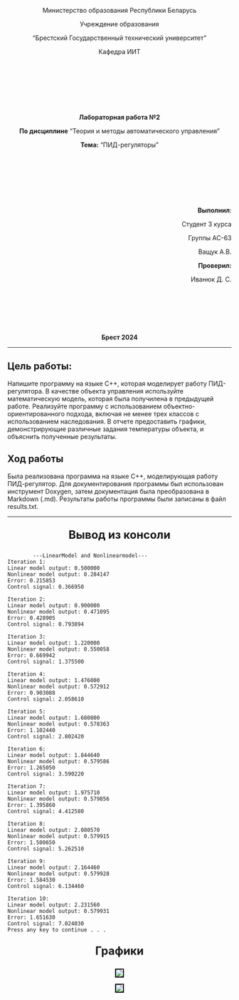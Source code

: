 <p align="center">Министерство образования Республики Беларусь</p>
<p align="center">Учреждение образования</p>
<p align="center">“Брестский Государственный технический университет”</p>
<p align="center">Кафедра ИИТ</p>
<br><br><br><br><br><br>
<p align="center"><strong>Лабораторная работа №2</strong></p>
<p align="center"><strong>По дисциплине</strong> “Теория и методы автоматического управления”</p>
<p align="center"><strong>Тема:</strong> “ПИД-регуляторы”</p>
<br><br><br><br><br><br>
<p align="right"><strong>Выполнил</strong>:</p>
<p align="right">Студент 3 курса</p>
<p align="right">Группы АС-63</p>
<p align="right">Ващук А.В.</p>
<p align="right"><strong>Проверил:</strong></p>
<p align="right">Иванюк Д. С.</p>
<br><br><br><br><br>
<p align="center"><strong>Брест 2024</strong></p>

---
## Цель работы:  
Напишите программу на языке C++, которая моделирует работу ПИД-регулятора. В качестве объекта управления используйте математическую модель, которая была получилена в предыдущей работе. Реализуйте программу с использованием объектно-ориентированного подхода, включая не менее трех классов с использованием наследования. В отчете предоставить графики, демонстрирующие различные задания температуры объекта, и объяснить полученные результаты.
## Ход работы  
Была реализована программа на языке С++, моделирующая работу ПИД-регулятор. Для документирования программы был использован инструмент Doxygen, затем документация была преобразована в Markdown (.md). Результаты работы программы были записаны в файл results.txt.

---

<p align="center" style="font-size:25px;font-weight: bold">Вывод из консоли</p>

```console
        ---LinearModel and Nonlinearmodel---
Iteration 1:
Linear model output: 0.500000
Nonlinear model output: 0.284147
Error: 0.215853
Control signal: 0.366950

Iteration 2:
Linear model output: 0.900000
Nonlinear model output: 0.471095
Error: 0.428905
Control signal: 0.793894

Iteration 3:
Linear model output: 1.220000
Nonlinear model output: 0.550058
Error: 0.669942
Control signal: 1.375500

Iteration 4:
Linear model output: 1.476000
Nonlinear model output: 0.572912
Error: 0.903088
Control signal: 2.058610

Iteration 5:
Linear model output: 1.680800
Nonlinear model output: 0.578363
Error: 1.102440
Control signal: 2.802420

Iteration 6:
Linear model output: 1.844640
Nonlinear model output: 0.579586
Error: 1.265050
Control signal: 3.590220

Iteration 7:
Linear model output: 1.975710
Nonlinear model output: 0.579856
Error: 1.395860
Control signal: 4.412580

Iteration 8:
Linear model output: 2.080570
Nonlinear model output: 0.579915
Error: 1.500650
Control signal: 5.262510

Iteration 9:
Linear model output: 2.164460
Nonlinear model output: 0.579928
Error: 1.584530
Control signal: 6.134460

Iteration 10:
Linear model output: 2.231560
Nonlinear model output: 0.579931
Error: 1.651630
Control signal: 7.024030
Press any key to continue . . .
```

<p align="center" style="font-size:25px;font-weight: bold">Графики</p>
<p align="center"><img style='border:2px solid #000000'src="imgages/linearmodel.png"/>
<p align="center"><img style='border:2px solid #000000'src="imgages/nonlinearmodel.png"/> 